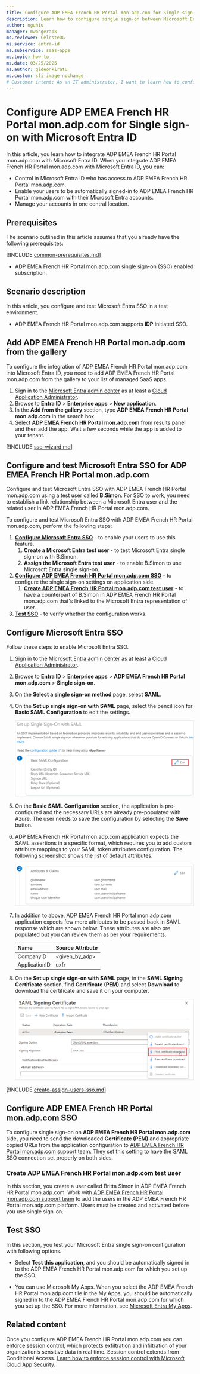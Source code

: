```yaml
---
title: Configure ADP EMEA French HR Portal mon.adp.com for Single sign-on with Microsoft Entra ID
description: Learn how to configure single sign-on between Microsoft Entra ID and ADP EMEA French HR Portal mon.adp.com.
author: nguhiu
manager: mwongerapk
ms.reviewer: CelesteDG
ms.service: entra-id
ms.subservice: saas-apps
ms.topic: how-to
ms.date: 03/25/2025
ms.author: gideonkiratu
ms.custom: sfi-image-nochange
# Customer intent: As an IT administrator, I want to learn how to configure single sign-on between Microsoft Entra ID and ADP EMEA French HR Portal mon.adp.com so that I can control who has access to ADP EMEA French HR Portal mon.adp.com, enable automatic sign-in with Microsoft Entra accounts, and manage my accounts in one central location.
---
```


# Configure ADP EMEA French HR Portal mon.adp.com for Single sign-on with Microsoft Entra ID

In this article,  you learn how to integrate ADP EMEA French HR Portal mon.adp.com with Microsoft Entra ID. When you integrate ADP EMEA French HR Portal mon.adp.com with Microsoft Entra ID, you can:

* Control in Microsoft Entra ID who has access to ADP EMEA French HR Portal mon.adp.com.
* Enable your users to be automatically signed-in to ADP EMEA French HR Portal mon.adp.com with their Microsoft Entra accounts.
* Manage your accounts in one central location.

## Prerequisites

The scenario outlined in this article assumes that you already have the following prerequisites:

[!INCLUDE [common-prerequisites.md](~/identity/saas-apps/includes/common-prerequisites.md)]
* ADP EMEA French HR Portal mon.adp.com single sign-on (SSO) enabled subscription.

## Scenario description

In this article,  you configure and test Microsoft Entra SSO in a test environment.

* ADP EMEA French HR Portal mon.adp.com supports **IDP** initiated SSO.

## Add ADP EMEA French HR Portal mon.adp.com from the gallery

To configure the integration of ADP EMEA French HR Portal mon.adp.com into Microsoft Entra ID, you need to add ADP EMEA French HR Portal mon.adp.com from the gallery to your list of managed SaaS apps.

1. Sign in to the [Microsoft Entra admin center](https://entra.microsoft.com) as at least a [Cloud Application Administrator](~/identity/role-based-access-control/permissions-reference.md#cloud-application-administrator).
1. Browse to **Entra ID** > **Enterprise apps** > **New application**.
1. In the **Add from the gallery** section, type **ADP EMEA French HR Portal mon.adp.com** in the search box.
1. Select **ADP EMEA French HR Portal mon.adp.com** from results panel and then add the app. Wait a few seconds while the app is added to your tenant.

 [!INCLUDE [sso-wizard.md](~/identity/saas-apps/includes/sso-wizard.md)]

<a name='configure-and-test-azure-ad-sso-for-adp-emea-french-hr-portal-monadpcom'></a>

## Configure and test Microsoft Entra SSO for ADP EMEA French HR Portal mon.adp.com

Configure and test Microsoft Entra SSO with ADP EMEA French HR Portal mon.adp.com using a test user called **B.Simon**. For SSO to work, you need to establish a link relationship between a Microsoft Entra user and the related user in ADP EMEA French HR Portal mon.adp.com.

To configure and test Microsoft Entra SSO with ADP EMEA French HR Portal mon.adp.com, perform the following steps:

1. **[Configure Microsoft Entra SSO](#configure-azure-ad-sso)** - to enable your users to use this feature.
    1. **Create a Microsoft Entra test user** - to test Microsoft Entra single sign-on with B.Simon.
    1. **Assign the Microsoft Entra test user** - to enable B.Simon to use Microsoft Entra single sign-on.
1. **[Configure ADP EMEA French HR Portal mon.adp.com SSO](#configure-adp-emea-french-hr-portal-monadpcom-sso)** - to configure the single sign-on settings on application side.
    1. **[Create ADP EMEA French HR Portal mon.adp.com test user](#create-adp-emea-french-hr-portal-monadpcom-test-user)** - to have a counterpart of B.Simon in ADP EMEA French HR Portal mon.adp.com that's linked to the Microsoft Entra representation of user.
1. **[Test SSO](#test-sso)** - to verify whether the configuration works.

<a name='configure-azure-ad-sso'></a>

## Configure Microsoft Entra SSO

Follow these steps to enable Microsoft Entra SSO.

1. Sign in to the [Microsoft Entra admin center](https://entra.microsoft.com) as at least a [Cloud Application Administrator](~/identity/role-based-access-control/permissions-reference.md#cloud-application-administrator).
1. Browse to **Entra ID** > **Enterprise apps** > **ADP EMEA French HR Portal mon.adp.com** > **Single sign-on**.
1. On the **Select a single sign-on method** page, select **SAML**.
1. On the **Set up single sign-on with SAML** page, select the pencil icon for **Basic SAML Configuration** to edit the settings.

   ![Edit Basic SAML Configuration](common/edit-urls.png)

1. On the **Basic SAML Configuration** section, the application is pre-configured and the necessary URLs are already pre-populated with Azure. The user needs to save the configuration by selecting the **Save** button.

1. ADP EMEA French HR Portal mon.adp.com application expects the SAML assertions in a specific format, which requires you to add custom attribute mappings to your SAML token attributes configuration. The following screenshot shows the list of default attributes.

	![image](common/default-attributes.png)

1. In addition to above, ADP EMEA French HR Portal mon.adp.com application expects few more attributes to be passed back in SAML response which are shown below. These attributes are also pre populated but you can review them as per your requirements.
	
	| Name | Source Attribute|
	| -------- | --------- |
	| CompanyID | <given_by_adp> |
    | ApplicationID | uxfr|

1. On the **Set up single sign-on with SAML** page, in the **SAML Signing Certificate** section,  find **Certificate (PEM)** and select **Download** to download the certificate and save it on your computer.

	![The Certificate download link](common/certificate-base64-download.png)    
    
<a name='create-an-azure-ad-test-user'></a>

[!INCLUDE [create-assign-users-sso.md](~/identity/saas-apps/includes/create-assign-users-sso.md)]

## Configure ADP EMEA French HR Portal mon.adp.com SSO

To configure single sign-on on **ADP EMEA French HR Portal mon.adp.com** side, you need to send the downloaded **Certificate (PEM)** and appropriate copied URLs from the application configuration to [ADP EMEA French HR Portal mon.adp.com support team](mailto:asp.projects@europe.adp.com). They set this setting to have the SAML SSO connection set properly on both sides.

### Create ADP EMEA French HR Portal mon.adp.com test user

In this section, you create a user called Britta Simon in ADP EMEA French HR Portal mon.adp.com. Work with [ADP EMEA French HR Portal mon.adp.com support team](mailto:asp.projects@europe.adp.com) to add the users in the ADP EMEA French HR Portal mon.adp.com platform. Users must be created and activated before you use single sign-on.

## Test SSO 

In this section, you test your Microsoft Entra single sign-on configuration with following options.

* Select **Test this application**, and you should be automatically signed in to the ADP EMEA French HR Portal mon.adp.com for which you set up the SSO.

* You can use Microsoft My Apps. When you select the ADP EMEA French HR Portal mon.adp.com tile in the My Apps, you should be automatically signed in to the ADP EMEA French HR Portal mon.adp.com for which you set up the SSO. For more information, see [Microsoft Entra My Apps](/azure/active-directory/manage-apps/end-user-experiences#azure-ad-my-apps).

## Related content

Once you configure ADP EMEA French HR Portal mon.adp.com you can enforce session control, which protects exfiltration and infiltration of your organization’s sensitive data in real time. Session control extends from Conditional Access. [Learn how to enforce session control with Microsoft Cloud App Security](/cloud-app-security/proxy-deployment-aad).
